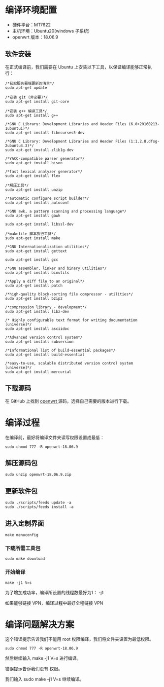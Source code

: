 # 编译环境配置

- 硬件平台：MT7622
- 主机环境：Ubuntu20(windows 子系统)
- openwrt 版本：18.06.9

## 软件安装

在正式编译前，我们需要在 Ubuntu 上安装以下工具，以保证编译能够正常执行：

```
/*获取服务器端更新的清单*/
sudo apt-get update

/*安装 git (非必要)*/
sudo apt-get install git-core

/*安装 g++ 编译工具*/
sudo apt-get install g++

/*GNU C Library: Development Libraries and Header Files (6.0+20160213-1ubuntu1)*/
sudo apt-get install libncurses5-dev

/*GNU C Library: Development Libraries and Header Files (1:1.2.8.dfsg-2ubuntu4.3)*/
sudo apt-get install zlib1g-dev

/*YACC-compatible parser generator*/
sudo apt-get install bison

/*fast lexical analyzer generator*/
sudo apt-get install flex

/*解压工具*/
sudo apt-get install unzip

/*automatic configure script builder*/
sudo apt-get install autoconf

/*GNU awk, a pattern scanning and processing language*/
sudo apt-get install gawk

sudo apt-get install libssl-dev

/*makefile 脚本执行工具*/
sudo apt-get install make

/*GNU Internationalization utilities*/
sudo apt-get install gettext

sudo apt-get install gcc

/*GNU assembler, linker and binary utilities*/
sudo apt-get install binutils

/*Apply a diff file to an original*/
sudo apt-get install patch

/*high-quality block-sorting file compressor - utilities*/
sudo apt-get install bzip2

/*compression library - development*/
sudo apt-get install libz-dev

/* Highly configurable text format for writing documentation [universe]*/
sudo apt-get install asciidoc

/*Advanced version control system*/
sudo apt-get install subversion

/*Informational list of build-essential packages*/
sudo apt-get install build-essential

/*easy-to-use, scalable distributed version control system [universe]*/
sudo apt-get install mercurial
```

## 下载源码

在 GitHub 上找到 <a href="https://github.com/openwrt/openwrt"> openwrt </a> 源码，选择自己需要的版本进行下载。


# 编译过程

在编译前，最好将编译文件夹读写权限设置成最低：

```
sudo chmod 777 -R openwrt-18.06.9
```

## 解压源码包

```
sudo unzip openwrt-18.06.9.zip
```

## 更新软件包

```
sudo ./scripts/feeds update -a
sudo ./scripts/feeds install -a
```

## 进入定制界面

```
make menuconfig
```

### 下载所需工具包

```
sudo make download
```
### 开始编译


```
make -j1 V=s
```

为了增加成功率，编译所设置的线程数最好为1： -j1

如果能够链接 VPN，编译过程中最好全程链接 VPN

# 编译问题解决方案

这个错误提示告诉我们不能用 root 权限编译，我们将文件夹设置为最低权限。

```
sudo chmod 777 -R openwrt-18.06.9
```

然后继续输入 make -j1 V=s 进行编译。

错误提示告诉我们没有 权限。

我们输入 sudo make -j1 V=s 继续编译。